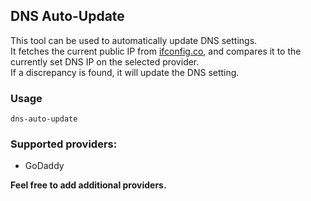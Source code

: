 DNS Auto-Update
---

This tool can be used to automatically update DNS settings.  
It fetches the current public IP from [ifconfig.co](ifconfig.co), and compares it to the currently set DNS IP on the selected provider.  
If a discrepancy is found, it will update the DNS setting.

### Usage

```
dns-auto-update
```

### Supported providers:
* GoDaddy


**Feel free to add additional providers.**
